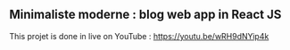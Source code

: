 
## Minimaliste moderne : blog web app in React JS

This projet is done in live on YouTube : https://youtu.be/wRH9dNYip4k
